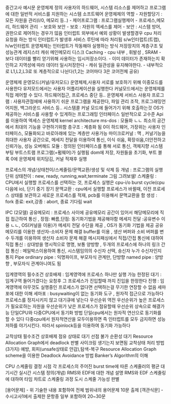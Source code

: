 중간고사 예시문
운영체제 정의
	사용자의 하드웨어, 시스템 리소스를 제어하고 프로그램에 대한 일반적 서비스를 지원하는 시스템 소프트웨어
운영체제의 역할
	- 자원할당기 : 모든 자원을 관리(I/0, 메모리 등..)
	- 제어프로그램 : 프로그램실행제어
	- 프로세스,메모리, 하드웨어 관리 
	- 보호와 보안
	    - 보호 : 자원의 엑세스를 제어
	    - 보안 : 시스템 방어, 권한으로 제어하는 경우가 많음
인터럽트
	외부에서 예외 상황이 발생할경우 cpu 처리 요청을 하는 방식
	인터럽트가 발생후 서비스 루틴에 따라 처리됨
	s/w인터럽트(트랩), h/w인터럽트
	운영체제는 인터럽트가 작동해야 실행하는 방식
저장장치의 계층구조 및 성능관계
	레지스터 캐쉬 메인메모리 디스크
Caching
	- cpu 내부 , 휘발성 , SRAM
	- 보다 데이터를 빨리 얻기위해 사용하는 임시저장소이다.
	- 이미 데이터가 존재하는지 확인하고 지역성에 따라 데이터 일시저장한다
	- 캐쉬 일관성을 유지해야한다.
	- 내부적으로 L1,L2,L3로 또 계층적으로 나뉜다(1,2는 코어마다 3은 코어전체 공유)

운영체제 운영모드(커널/유저모드)
	운영체제,사용자 서로를 보호하기 위해 이중모드를 사용한다
	유저모드에서는 사용자 어플리케이션을 실행한다
	커널모드에서는 운영체제를 직접 제어할 수 있다.  하드웨어접근, 프로세스 중단 등..
운영체제 서비스 
	사용자 프로그램 : 사용자관점에에 사용하기 쉬운 프로그램을 제공한다, 파일 관리 조작, 프로그래밍언어지원, 백그라운드 서비스 등..
시스템콜
	커널 모드에 들어가기 위해 호출하는것
	OS가 제공하는 서비스를 사용할 수 있게하는 프로그래밍 인터페이스
	일반적으로 고수준 Api를 이용하여 엑세스
운영체제 kernel architecture 
	ms-dos : 모듈화 ㄴㄴ 최소의 공간에서 최대의 기능을 구현하기위함
	층구조 : 계층화 됨 0이 하드웨어, 가장위는 사용자 인터페이스, 모듈화되고 바로아래에 있는 계층만 사용가능
	마이크로커널 : 맥 , 커널기능을 최대한 사용자 공간으로, 메세지 전달을 이용하여 통신, 이식 쉬움, 확장쉬움,더안전하고 신뢰가능, 성능 오버해드
	모듈 : 정의된 인터페이스를 통해 서로 통신, 객체지향
시스템 부팅
	부트스트램 프로그램(=펌웨어)가 실행됨
	dom에 저장, 자원들을 초기화, 부트 블록 0에 운영체제 위치담김, 커널 적재후 실행

프로세스의 개념/상태천이/스케줄링/문맥교환/생성 및 삭제 등 
	개념 : 프로그램의 실행 단위
	상태천이 : new, ready, running,wait,terminate 그림 그려보쉠!
	 스케줄링 : CPU에서 실행할 프로세스를 선택하는 것, 프로세스 실행은 cpu-i/o burst cycle(cpu 다음에 io), 단기 중기 장기
	문맥교환 : cpu에서 실행할 프로세스가 바뀔때, 이전 프로세스 상태를 보관하고 새로운 프로세스를 적재,  pcb를 이용해서 문맥교환을 함
	생성 : fork 종료: exit,강종 : abort, 종료 기다림 wait
	
IPC (2모델)
	공유메모리 : 프로세스 사이에 공유메모리 공간이 있어서 해당메모리에 직접 접근하여 통신 , 장점: 빠름,단점: 동기화기법을 제공해야함
	메세지 전달 :공유변수 이용 ㄴㄴ, OS(커널을 이용)가 메세지 전달 수단을 제공 , OS가 동기화 기법을 제공
공유메모리를 이용한 생산자-소비자 문제 해결
	buffer를 이용 , 생산 버퍼와 소비 버퍼를 변수 두개를 이용하여 생산자 소비자 문제 해결
메시지패싱에서 직접/간접 통신에 대하여
	 직접 통신 : 상대방을 명시적으로 명명, 보통 양방향 , 두개의 프로세스에 하나의 링크
	 간접 통신 : 메일박스이용하여 통신, 시스템임의의 수신자 선택, 송신자 누가 수신자인지 통지
Pipe
	ordinary pipe : 익명파이프, 부모자식 관계만, 단방향
	named pipe : 양방향 , 부모자식 관계아니여도 됨

임계영역의 필수조건
	상호배제 : 임계영역에 프로세스 하나만 실행 가능
	한정된 대기 : 임계구역 들어가겠다는 요청후 그 프로세스가 진입할때 까지 진입을 한정한다
	진행 : 임계영역에 아무것도 실행중인 프로세스가 없다면 선택하는걸 무기한 연장할 수 없음
세마포에 대한 이해
	세마포 : busywaiting이 없는 동기화 도구 , 원자적 접근으로 가능하다
	프로세스를 정지시키지 않고 대기큐에 넣는다
우선순위 역전
	우선순위가 높은 프로세스가 필요로하는 자원을 우선순위가 낮은 프로세스가 점유할때
	우선순위 상속으로 해결가능
단일CPU와 다중CPU에서 동기화 방법
	단일cpu에서는 원자적 연산으로 동기화를 할 수 있다
	다중cpu에서 원자적연산을 모두이용하면 즉 인터럽트를 모두 금지하면 성능 저하를 야기시킨다. 따라서 spinlock등을 이용하여 동기화 가능하다

교착상태 필수조건
	상호배제
	점유 상태로 대기
	선점 불가
	순환성 대기
Resource Allocation Graph에서 deadlock 판별
	사이크링 생기는지 보면됨
교착상태 처리 방법(3가지)
	예방, 회피(unsafe상태로 안감),탐색-복구
Resource Allocation Graph scheme을 이용한 Deadlock Avoidance 방법 Banker’s Algorithm의 이해

CPU 스케줄링 결정 시점
각 프로세스의 주어진 burst time에 따른 스케줄러의 평균 대기시간
실시간 시스템 정의(개념)
RMS와 EDF에 대한 개념 설명
RMS와 EDF 스케줄링에 대하여 타임 챠트로 스케줄링 과정 도시 스케줄 가능성 판별


[용어문제] - 위 기술한 내용 포함하여 전체 범위내의 용어문제 10문 출제 [객관식문] - 수시고사1에서 출제한 문항중 일부 포함하여 20~30문
